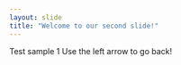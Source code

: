 ```yaml
---
layout: slide
title: "Welcome to our second slide!"
---
```

Test sample 1
Use the left arrow to go back!
